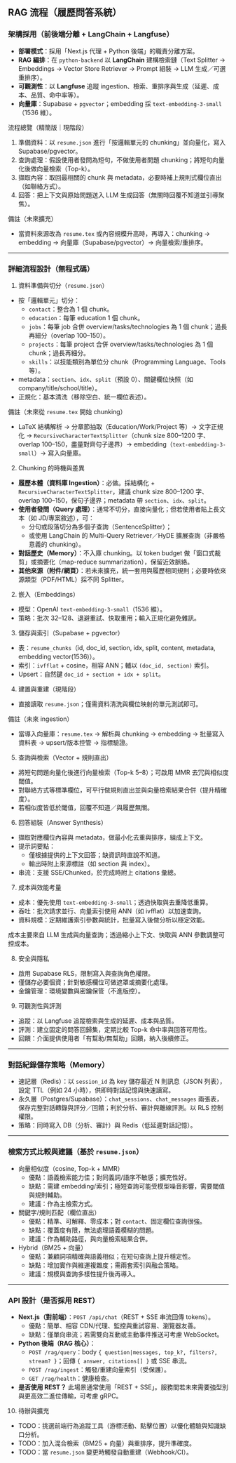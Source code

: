 ## RAG 流程（履歷問答系統）

### 架構採用（前後端分離 + LangChain + Langfuse）
- **部署模式**：採用「Next.js 代理 + Python 後端」的職責分離方案。
- **RAG 編排**：在 `python-backend` 以 **LangChain** 建構檢索鏈（Text Splitter → Embeddings → Vector Store Retriever → Prompt 組裝 → LLM 生成／可選重排序）。
- **可觀測性**：以 **Langfuse** 追蹤 ingestion、檢索、重排序與生成（延遲、成本、品質、命中率等）。
- **向量庫**：Supabase + `pgvector`；embedding 採 `text-embedding-3-small`（1536 維）。

流程總覽（精簡版｜現階段）
1. 準備資料：以 `resume.json` 進行「按邏輯單元的 chunking」並向量化，寫入 Supabase/pgvector。
2. 查詢處理：假設使用者發問為短句，不做使用者問題 chunking；將短句向量化後做向量檢索（Top-k）。
3. 擷取內容：取回最相關的 chunk 與 metadata，必要時補上規則式欄位直出（如聯絡方式）。
4. 回答：把上下文與原始問題送入 LLM 生成回答（無關時回覆不知道並引導聚焦）。

備註（未來擴充）
- 當資料來源改為 `resume.tex` 或內容規模升高時，再導入：chunking → embedding → 向量庫（Supabase/pgvector）→ 向量檢索/重排序。

---

### 詳細流程設計（無程式碼）

1) 資料準備與切分（`resume.json`）
- 按「邏輯單元」切分：
  - `contact`：整合為 1 個 chunk。
  - `education`：每筆 education 1 個 chunk。
  - `jobs`：每筆 job 合併 overview/tasks/technologies 為 1 個 chunk；過長再細分（overlap 100–150）。
  - `projects`：每筆 project 合併 overview/tasks/technologies 為 1 個 chunk；過長再細分。
  - `skills`：以技能類別為單位分 chunk（Programming Language、Tools 等）。
- metadata：`section`、`idx`、`split`（預設 0）、關鍵欄位快照（如 company/title/school/title）。
- 正規化：基本清洗（移除空白、統一欄位表述）。

備註（未來從 `resume.tex` 開始 chunking）
- LaTeX 結構解析 → 分章節抽取（Education/Work/Project 等）→ 文字正規化 → `RecursiveCharacterTextSplitter`（chunk size 800–1200 字、overlap 100–150，盡量對齊句子邊界）→ embedding（`text-embedding-3-small`）→ 寫入向量庫。

2) Chunking 的時機與差異
- **履歷本體（資料庫 Ingestion）**：必做。採結構化 + `RecursiveCharacterTextSplitter`，建議 chunk size 800–1200 字、overlap 100–150，保句子邊界；metadata 帶 `section`、`idx`、`split`。
- **使用者發問（Query 處理）**：通常不切分，直接向量化；但若使用者貼上長文本（如 JD/專案敘述），可：
  - 分句或段落切分為多個子查詢（SentenceSplitter）；
  - 或使用 LangChain 的 Multi-Query Retriever／HyDE 擴展查詢（非嚴格意義的 chunking）。
- **對話歷史（Memory）**：不入庫 chunking。以 token budget 做「窗口式裁剪」或摘要化（map-reduce summarization），保留近效脈絡。
- **其他來源（附件/網頁）**：若未來擴充，統一套用與履歷相同規則；必要時依來源類型（PDF/HTML）採不同 Splitter。

2) 嵌入（Embeddings）
- 模型：OpenAI `text-embedding-3-small`（1536 維）。
- 策略：批次 32–128、退避重試、快取重用；輸入正規化避免雜訊。

3) 儲存與索引（Supabase + pgvector）
- 表：`resume_chunks`（id, doc_id, section, idx, split, content, metadata, embedding vector(1536)）。
- 索引：`ivfflat` + cosine，相容 ANN；輔以 `(doc_id, section)` 索引。
- Upsert：自然鍵 `doc_id + section + idx + split`。

4) 建置與重建（現階段）
- 直接讀取 `resume.json`；僅需資料清洗與欄位映射的單元測試即可。

備註（未來 ingestion）
- 當導入向量庫：`resume.tex` → 解析與 chunking → embedding → 批量寫入資料表 → upsert/版本控管 → 指標驗證。

5) 查詢與檢索（Vector + 規則直出）
- 將短句問題向量化後進行向量檢索（Top-k 5–8）；可啟用 MMR 去冗與相似度閾值。
- 對聯絡方式等標準欄位，可平行做規則直出並與向量檢索結果合併（提升精確度）。
- 若相似度皆低於閾值，回覆不知道／與履歷無關。

6) 回答組裝（Answer Synthesis）
- 擷取對應欄位內容與 metadata，做最小化去重與排序，組成上下文。
- 提示詞要點：
  - 僅根據提供的上下文回答；缺資訊時直說不知道。
  - 輸出時附上來源標註（如 section 與 index）。
- 串流：支援 SSE/Chunked，於完成時附上 citations 彙總。

7) 成本與效能考量
- 成本：優先使用 `text-embedding-3-small`；透過快取與去重降低重算。
- 吞吐：批次請求並行、向量索引使用 ANN（如 ivfflat）以加速查詢。
- 資料規模：定期維護索引參數與統計，批量寫入後做分析以穩定效能。

成本主要來自 LLM 生成與向量查詢；透過縮小上下文、快取與 ANN 參數調整可控成本。

8) 安全與隱私
- 啟用 Supabase RLS，限制寫入與查詢角色權限。
- 僅儲存必要個資；針對敏感欄位可做遮罩或摘要化處理。
- 金鑰管理：環境變數與密鑰保管（不進版控）。

9) 可觀測性與評測
- 追蹤：以 Langfuse 追蹤檢索與生成的延遲、成本與品質。
- 評測：建立固定的問答回歸集，定期比較 Top-k 命中率與回答可用性。
- 回饋：介面提供使用者「有幫助/無幫助」回饋，納入後續修正。

---

### 對話紀錄儲存策略（Memory）
- 速記層（Redis）：以 `session_id` 為 key 儲存最近 N 則訊息（JSON 列表），設定 TTL（例如 24 小時），供即時對話記憶與快速讀寫。
- 永久層（Postgres/Supabase）：`chat_sessions`、`chat_messages` 兩張表，保存完整對話轉錄與評分／回饋；利於分析、審計與離線評測。以 RLS 控制權限。
- 策略：同時寫入 DB（分析、審計）與 Redis（低延遲對話記憶）。

---

### 檢索方式比較與建議（基於 `resume.json`）
- 向量相似度（cosine, Top-k + MMR）
  - 優點：語義檢索能力佳；對同義詞/語序不敏感；擴充性好。
  - 缺點：需建 embedding/索引；極短查詢可能受模型噪音影響，需要閾值與規則輔助。
  - 建議：作為主檢索方式。
- 關鍵字/規則匹配（欄位直出）
  - 優點：精準、可解釋、零成本；對 `contact`、固定欄位查詢很強。
  - 缺點：覆蓋度有限，無法處理語義模糊的問題。
  - 建議：作為輔助路徑，與向量檢索結果合併。
- Hybrid（BM25 + 向量）
  - 優點：兼顧詞項精確與語義相似；在短句查詢上提升穩定性。
  - 缺點：增加實作與維運複雜度；需兩套索引與融合策略。
  - 建議：規模與查詢多樣性提升後再導入。

---

### API 設計（是否採用 REST）
- **Next.js（對前端）**：`POST /api/chat`（REST + SSE 串流回傳 tokens）。
  - 優點：簡單、相容 CDN/代理、監控與重試容易、瀏覽器友善。
  - 缺點：僅單向串流；若需雙向互動或主動事件推送可考慮 WebSocket。
- **Python 後端（RAG 核心）**：
  - `POST /rag/query`：body `{ question|messages, top_k?, filters?, stream? }`；回傳 `{ answer, citations[] }` 或 SSE 串流。
  - `POST /rag/ingest`：觸發/重建向量索引（受保護）。
  - `GET /rag/health`：健康檢查。
- **是否使用 REST？** 此場景通常使用「REST + SSE」。服務間若未來需要強型別與更高效二進位傳輸，可考慮 gRPC。

10) 待辦與擴充
- TODO：挑選前端行為追蹤工具（游標活動、點擊位置）以優化體驗與知識缺口分析。
- TODO：加入混合檢索（BM25 + 向量）與重排序，提升準確度。
- TODO：當 `resume.json` 變更時觸發自動重建（Webhook/CI）。